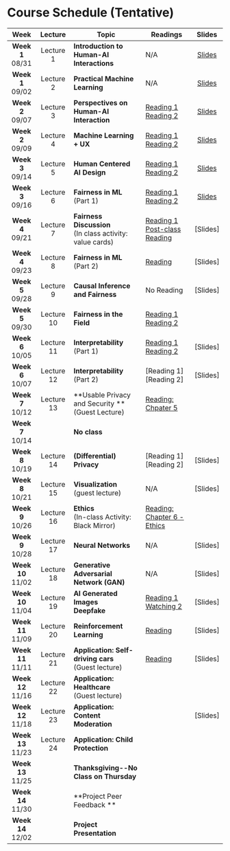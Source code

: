 # Course Schedule (Tentative)

Week  |Lecture   |Topic  |Readings  |Slides |
:------:|:-----:|-------|----------|:------:
| **Week 1**<br>08/31  | Lecture 1  | **Introduction to Human-AI Interactions**                    | N/A                                                                                                                                                                                                            | [Slides](https://drive.google.com/file/d/1Yu-ZZhoz0RXIt8BARAsQ8j2vPWCZz-_K/view?usp=sharing) |   |          |
| **Week 1**<br>09/02  | Lecture 2  | **Practical Machine Learning**                               | N/A                                                                                                                                                                                                            | [Slides](https://drive.google.com/file/d/1wcBn_xmrXKEwFCSO4izSuNtaYaKZ5wxY/view?usp=sharing) |   |          |
| **Week 2**<br>09/07  | Lecture 3  | **Perspectives on Human-AI Interaction**                     | [Reading 1](https://drive.google.com/file/d/1ce6iiALq-QlGo4W2AzjmXJcdpKy5Fvll/view?usp=sharing) <br> [Reading 2](http://erichorvitz.com/chi99horvitz.pdf)                                                      | [Slides](https://drive.google.com/file/d/1pd07A18brtmkIpAHcF3XisKOa9ID8AW-/view?usp=sharing) |   |          |
| **Week 2**<br>09/09  | Lecture 4  | **Machine Learning + UX**                                    | [Reading 1](https://drive.google.com/file/d/1Tw8qZZ1nQxGFiwz00l2OR31BHx3uHXcY/view)<br> [Reading 2](https://drive.google.com/file/d/1nvDx0h9PJM2A69P_0GA118mGeLS95mfq/view?usp=sharing)                        | [Slides](https://drive.google.com/file/d/1OpL0oED2sOB6De_3fnY4mRXrq866SVFU/view?usp=sharing) |   |          |
| **Week 3**<br>09/14  | Lecture 5  | **Human Centered AI Design**                                 | [Reading 1](https://drive.google.com/file/d/1K1DIZYln3E5AHouPXOkvc6X2NXbmMtxk/view?usp=sharing)<br> [Reading 2](https://drive.google.com/file/d/1kLJn2RSBEgFCVg6ibBzb-YDt7UJYJNLu/view?usp=sharing)            | [Slides](https://drive.google.com/file/d/1BOPqz7VA-UndIqJ6cIiNWlg93KklhYfr/view?usp=sharing) |   |          |
| **Week 3**<br>09/16  | Lecture 6  | **Fairness in ML** (Part 1)                                  | [Reading 1](https://www.propublica.org/article/machine-bias-risk-assessments-in-criminal-sentencing) <br> [Reading 2](http://go.volarisgroup.com/rs/430-MBX-989/images/ProPublica_Commentary_Final_070616.pdf) | [Slides](https://drive.google.com/file/d/1spSa9RBeDYJIE1x66itIC0A7pLhTeM0i/view?usp=sharing) |   |          |
| **Week 4**<br>09/21  | Lecture 7  | **Fairness Discussion**<br> (In class activity: value cards) | [Reading 1](https://drive.google.com/file/d/1JNJjymAU_rqCoLzlVOjMku59484rG6Ja/view?usp=sharing)<br> [Post-class Reading](https://arxiv.org/abs/2010.11411)                                                     | [Slides]                                                                                     |   |          |
| **Week 4**<br>09/23  | Lecture 8  | **Fairness in ML** (Part 2)                                  | [Reading](https://arxiv.org/abs/1808.00023)                                                                                                                                                                    | [Slides]                                                                                     |   |          |
| **Week 5**<br>09/28  | Lecture 9  | **Causal Inference and Fairness**                            | No Reading                                                                                                                                                                                   | [Slides]                                                                                     |   |          |
| **Week 5**<br>09/30  | Lecture 10 | **Fairness in the Field** <br>                               | [Reading 1](https://arxiv.org/pdf/2001.09604.pdf) <br> [Reading 2](https://drive.google.com/file/d/1iZBOgtOFaWhcbh5xx5qyJu2GMWe83sag/view?usp=sharing)                                                                                             |                                                                                              |   |          |
| **Week 6**<br>10/05  | Lecture 11 | **Interpretability** (Part 1)                                | [Reading 1](https://arxiv.org/pdf/1602.04938.pdf)<br> [Reading 2](https://arxiv.org/pdf/1702.08608.pdf)                                                                                                        | [Slides]                                                                                     |   | [Slides] |
| **Week 6**<br>10/07  | Lecture 12 | **Interpretability** (Part 2)                                | [Reading 1]<br> [Reading 2]                                                                                                                                                                                    | [Slides]                                                                                     |   |          |
| **Week 7**<br>10/12  | Lecture 13 | **Usable Privacy and Security **<br> (Guest Lecture)         | [Reading: Chpater 5](https://iapp.org/media/pdf/certification/IAPP-Intro-to-Privacy-for-Tech-Prof-SAMPLE.pdf)                                                                                                  |                                                                                              |   |          |
| **Week 7**<br>10/14  |            | **No class**                                                 |                                                                                                                                                                                                                |                                                                                              |   |          |
| **Week 8**<br>10/19  | Lecture 14 | **(Differential) Privacy**                                   | [Reading 1]<br> [Reading 2]                                                                                                                                                                                    | [Slides]                                                                                     |   |          |
| **Week 8**<br>10/21  | Lecture 15 | **Visualization** <br>(guest lecture)                        | N/A                                                                                                                                                                                                            | [Slides]                                                                                     |   |          |
| **Week 9**<br>10/26  | Lecture 16 | **Ethics** <br>(In-class Activity: Black Mirror)             | [Reading: Chapter 6 - Ethics](https://www.bitbybitbook.com/en/1st-ed/ethics/)                                                                                                                                  |                                                                                              |   |          |
| **Week 9**<br>10/28  | Lecture 17 | **Neural Networks**                                          | N/A                                                                                                                                                                                                            | [Slides]                                                                                     |   |          |
| **Week 10**<br>11/02 | Lecture 18 | **Generative Adversarial Network (GAN)**                     | N/A                                                                                                                                                                                                            | [Slides]                                                                                     |   |          |
| **Week 10**<br>11/04 | Lecture 19 | **AI Generated Images <br> Deepfake**                        | [Reading 1](https://regmedia.co.uk/2019/10/08/deepfake_report.pdf) <br>  [Watching 2](https://www.nytimes.com/2019/08/14/opinion/deepfakes-adele-disinformation.html)                                          | [Slides]                                                                                     |   |          |
| **Week 11**<br>11/09 | Lecture 20 | **Reinforcement Learning**                                   | [Reading](https://www.nature.com/articles/518486a)                                                                                                                                                             | [Slides]                                                                                     |   |          |
| **Week 11**<br>11/11 | Lecture 21 | **Application: Self-driving cars** <br> (Guest lecture)      | [Reading](https://www.vox.com/future-perfect/2020/2/14/21063487/self-driving-cars-autonomous-vehicles-waymo-cruise-uber)                                                                                       | [Slides]                                                                                     |   |          |
| **Week 12**<br>11/16 | Lecture 22 | **Application: Healthcare**<br> (Guest lecture)              |                                                                                                                                                                                                                |                                                                                              |   |          |
| **Week 12**<br>11/18 | Lecture 23 | **Application: Content Moderation** <br>                     |                                                                                                                                                                                                                | [Slides]                                                                                     |   |          |
| **Week 13**<br>11/23 | Lecture 24 | **Application: Child Protection**<br>                        |                                                                                                                                                                                                                |                                                                                              |   |          |
| **Week 13**<br>11/25 |            | **Thanksgiving--No Class on Thursday**                       |                                                                                                                                                                                                                |                                                                                              |   |          |
| **Week 14**<br>11/30 |            | **Project Peer Feedback **                                   |                                                                                                                                                                                                                |                                                                                              |   |          |
| **Week 14**<br>12/02 |            | **Project Presentation**                                     |                                                                                                                                                                                                                |                                                                                              |   |          |

